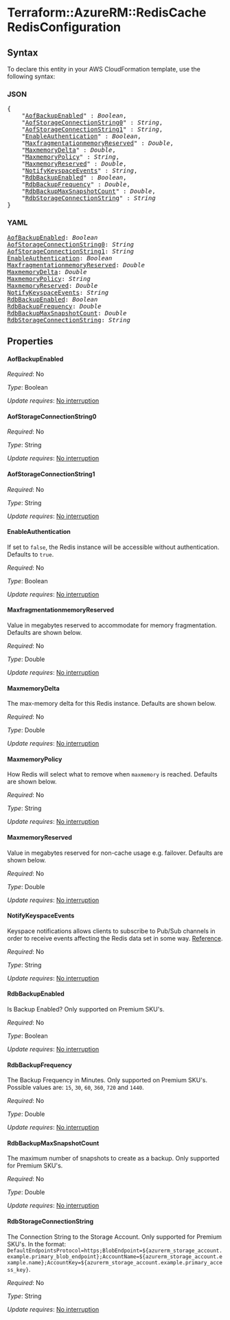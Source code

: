 # Terraform::AzureRM::RedisCache RedisConfiguration

## Syntax

To declare this entity in your AWS CloudFormation template, use the following syntax:

### JSON

<pre>
{
    "<a href="#aofbackupenabled" title="AofBackupEnabled">AofBackupEnabled</a>" : <i>Boolean</i>,
    "<a href="#aofstorageconnectionstring0" title="AofStorageConnectionString0">AofStorageConnectionString0</a>" : <i>String</i>,
    "<a href="#aofstorageconnectionstring1" title="AofStorageConnectionString1">AofStorageConnectionString1</a>" : <i>String</i>,
    "<a href="#enableauthentication" title="EnableAuthentication">EnableAuthentication</a>" : <i>Boolean</i>,
    "<a href="#maxfragmentationmemoryreserved" title="MaxfragmentationmemoryReserved">MaxfragmentationmemoryReserved</a>" : <i>Double</i>,
    "<a href="#maxmemorydelta" title="MaxmemoryDelta">MaxmemoryDelta</a>" : <i>Double</i>,
    "<a href="#maxmemorypolicy" title="MaxmemoryPolicy">MaxmemoryPolicy</a>" : <i>String</i>,
    "<a href="#maxmemoryreserved" title="MaxmemoryReserved">MaxmemoryReserved</a>" : <i>Double</i>,
    "<a href="#notifykeyspaceevents" title="NotifyKeyspaceEvents">NotifyKeyspaceEvents</a>" : <i>String</i>,
    "<a href="#rdbbackupenabled" title="RdbBackupEnabled">RdbBackupEnabled</a>" : <i>Boolean</i>,
    "<a href="#rdbbackupfrequency" title="RdbBackupFrequency">RdbBackupFrequency</a>" : <i>Double</i>,
    "<a href="#rdbbackupmaxsnapshotcount" title="RdbBackupMaxSnapshotCount">RdbBackupMaxSnapshotCount</a>" : <i>Double</i>,
    "<a href="#rdbstorageconnectionstring" title="RdbStorageConnectionString">RdbStorageConnectionString</a>" : <i>String</i>
}
</pre>

### YAML

<pre>
<a href="#aofbackupenabled" title="AofBackupEnabled">AofBackupEnabled</a>: <i>Boolean</i>
<a href="#aofstorageconnectionstring0" title="AofStorageConnectionString0">AofStorageConnectionString0</a>: <i>String</i>
<a href="#aofstorageconnectionstring1" title="AofStorageConnectionString1">AofStorageConnectionString1</a>: <i>String</i>
<a href="#enableauthentication" title="EnableAuthentication">EnableAuthentication</a>: <i>Boolean</i>
<a href="#maxfragmentationmemoryreserved" title="MaxfragmentationmemoryReserved">MaxfragmentationmemoryReserved</a>: <i>Double</i>
<a href="#maxmemorydelta" title="MaxmemoryDelta">MaxmemoryDelta</a>: <i>Double</i>
<a href="#maxmemorypolicy" title="MaxmemoryPolicy">MaxmemoryPolicy</a>: <i>String</i>
<a href="#maxmemoryreserved" title="MaxmemoryReserved">MaxmemoryReserved</a>: <i>Double</i>
<a href="#notifykeyspaceevents" title="NotifyKeyspaceEvents">NotifyKeyspaceEvents</a>: <i>String</i>
<a href="#rdbbackupenabled" title="RdbBackupEnabled">RdbBackupEnabled</a>: <i>Boolean</i>
<a href="#rdbbackupfrequency" title="RdbBackupFrequency">RdbBackupFrequency</a>: <i>Double</i>
<a href="#rdbbackupmaxsnapshotcount" title="RdbBackupMaxSnapshotCount">RdbBackupMaxSnapshotCount</a>: <i>Double</i>
<a href="#rdbstorageconnectionstring" title="RdbStorageConnectionString">RdbStorageConnectionString</a>: <i>String</i>
</pre>

## Properties

#### AofBackupEnabled

_Required_: No

_Type_: Boolean

_Update requires_: [No interruption](https://docs.aws.amazon.com/AWSCloudFormation/latest/UserGuide/using-cfn-updating-stacks-update-behaviors.html#update-no-interrupt)

#### AofStorageConnectionString0

_Required_: No

_Type_: String

_Update requires_: [No interruption](https://docs.aws.amazon.com/AWSCloudFormation/latest/UserGuide/using-cfn-updating-stacks-update-behaviors.html#update-no-interrupt)

#### AofStorageConnectionString1

_Required_: No

_Type_: String

_Update requires_: [No interruption](https://docs.aws.amazon.com/AWSCloudFormation/latest/UserGuide/using-cfn-updating-stacks-update-behaviors.html#update-no-interrupt)

#### EnableAuthentication

If set to `false`, the Redis instance will be accessible without authentication. Defaults to `true`.

_Required_: No

_Type_: Boolean

_Update requires_: [No interruption](https://docs.aws.amazon.com/AWSCloudFormation/latest/UserGuide/using-cfn-updating-stacks-update-behaviors.html#update-no-interrupt)

#### MaxfragmentationmemoryReserved

Value in megabytes reserved to accommodate for memory fragmentation. Defaults are shown below.

_Required_: No

_Type_: Double

_Update requires_: [No interruption](https://docs.aws.amazon.com/AWSCloudFormation/latest/UserGuide/using-cfn-updating-stacks-update-behaviors.html#update-no-interrupt)

#### MaxmemoryDelta

The max-memory delta for this Redis instance. Defaults are shown below.

_Required_: No

_Type_: Double

_Update requires_: [No interruption](https://docs.aws.amazon.com/AWSCloudFormation/latest/UserGuide/using-cfn-updating-stacks-update-behaviors.html#update-no-interrupt)

#### MaxmemoryPolicy

How Redis will select what to remove when `maxmemory` is reached. Defaults are shown below.

_Required_: No

_Type_: String

_Update requires_: [No interruption](https://docs.aws.amazon.com/AWSCloudFormation/latest/UserGuide/using-cfn-updating-stacks-update-behaviors.html#update-no-interrupt)

#### MaxmemoryReserved

Value in megabytes reserved for non-cache usage e.g. failover. Defaults are shown below.

_Required_: No

_Type_: Double

_Update requires_: [No interruption](https://docs.aws.amazon.com/AWSCloudFormation/latest/UserGuide/using-cfn-updating-stacks-update-behaviors.html#update-no-interrupt)

#### NotifyKeyspaceEvents

Keyspace notifications allows clients to subscribe to Pub/Sub channels in order to receive events affecting the Redis data set in some way. [Reference](https://redis.io/topics/notifications#configuration).

_Required_: No

_Type_: String

_Update requires_: [No interruption](https://docs.aws.amazon.com/AWSCloudFormation/latest/UserGuide/using-cfn-updating-stacks-update-behaviors.html#update-no-interrupt)

#### RdbBackupEnabled

Is Backup Enabled? Only supported on Premium SKU's.

_Required_: No

_Type_: Boolean

_Update requires_: [No interruption](https://docs.aws.amazon.com/AWSCloudFormation/latest/UserGuide/using-cfn-updating-stacks-update-behaviors.html#update-no-interrupt)

#### RdbBackupFrequency

The Backup Frequency in Minutes. Only supported on Premium SKU's. Possible values are: `15`, `30`, `60`, `360`, `720` and `1440`.

_Required_: No

_Type_: Double

_Update requires_: [No interruption](https://docs.aws.amazon.com/AWSCloudFormation/latest/UserGuide/using-cfn-updating-stacks-update-behaviors.html#update-no-interrupt)

#### RdbBackupMaxSnapshotCount

The maximum number of snapshots to create as a backup. Only supported for Premium SKU's.

_Required_: No

_Type_: Double

_Update requires_: [No interruption](https://docs.aws.amazon.com/AWSCloudFormation/latest/UserGuide/using-cfn-updating-stacks-update-behaviors.html#update-no-interrupt)

#### RdbStorageConnectionString

The Connection String to the Storage Account. Only supported for Premium SKU's. In the format: `DefaultEndpointsProtocol=https;BlobEndpoint=${azurerm_storage_account.example.primary_blob_endpoint};AccountName=${azurerm_storage_account.example.name};AccountKey=${azurerm_storage_account.example.primary_access_key}`.

_Required_: No

_Type_: String

_Update requires_: [No interruption](https://docs.aws.amazon.com/AWSCloudFormation/latest/UserGuide/using-cfn-updating-stacks-update-behaviors.html#update-no-interrupt)

